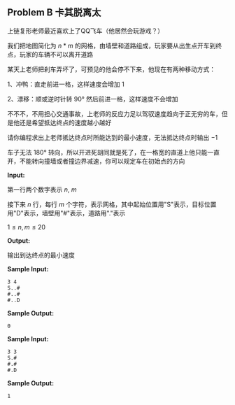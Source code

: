 ## Problem B    卡其脱离太

上链复形老师最近喜欢上了QQ飞车（他居然会玩游戏？）

我们把地图简化为 $n*m$ 的网格，由墙壁和道路组成，玩家要从出生点开车到终点，玩家的车辆不可以离开道路

某天上老师把刹车弄坏了，可预见的他会停不下来，他现在有两种移动方式：

1、冲鸭：直走前进一格，这样速度会增加 $1$

2、漂移：顺或逆时针转 $90°$ 然后前进一格，这样速度不会增加

不不不，不用担心交通事故，上老师的反应力足以驾驭速度趋向于正无穷的车，但是他还是希望抵达终点的速度越小越好

请你编程求出上老师抵达终点时所能达到的最小速度，无法抵达终点时输出 $-1$

车子无法 $180°$ 转向，所以开进死胡同就是死了，在一格宽的直道上他只能一直开，不能转向撞墙或者撞边界减速，你可以规定车在初始点的方向

__Input:__

第一行两个数字表示 $n,\ m$

接下来 $n$ 行，每行 $m$ 个字符，表示网格，其中起始位置用"S"表示，目标位置用"D"表示，墙壁用"#"表示，道路用"."表示

$1\leq n,m\leq 20$

__Output:__

输出到达终点的最小速度

__Sample Input:__

```
3 4
S..#
#..#
#..D
```

__Sample Output:__

```
0
```
__Sample Input:__

```
3 3
S.#
#.#
#.D
```

__Sample Output:__

```
1
```
